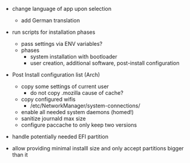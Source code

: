 * change language of app upon selection
    * add German translation

* run scripts for installation phases
    * pass settings via ENV variables?
    * phases
        * system installation with bootloader
        * user creation, additional software, post-install configuration

* Post Install configuration list (Arch)
    * copy some settings of current user
        * do not copy .mozilla cause of cache?
    * copy configured wifis
        * /etc/NetworkManager/system-connections/
    * enable all needed system daemons (homed!)
    * sanitize journald max size
    * configure paccache to only keep two versions

* handle potentially needed EFI partition

* allow providing minimal installl size and only accept partitions bigger than it